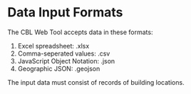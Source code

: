 # Data Input Formats

The CBL Web Tool accepts data in these formats:

1. Excel spreadsheet: .xlsx
1. Comma-seperated values: .csv
1. JavaScript Object Notation: .json
1. Geographic JSON: .geojson

The input data must consist of records of building locations. 